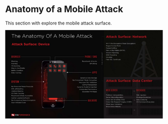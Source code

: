# Anatomy of a Mobile Attack

This section with explore the mobile attack surface.

![Anatomy of a Mobile Attack](../assets/anatomy-of-a-mobile-attack.png)
